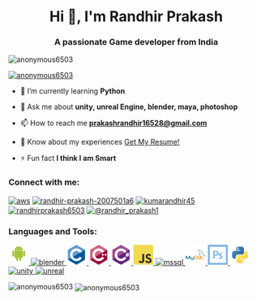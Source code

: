 <h1 align="center">Hi 👋, I'm Randhir Prakash</h1>
<h3 align="center">A passionate Game developer from India</h3>

<p align="left"> <img src="https://komarev.com/ghpvc/?username=anonymous6503&label=Profile%20views&color=0e75b6&style=flat" alt="anonymous6503" /> </p>

<p align="left"> <a href="https://github.com/ryo-ma/github-profile-trophy"><img src="https://github-profile-trophy.vercel.app/?username=anonymous6503" alt="anonymous6503" /></a> </p>

- 🌱 I’m currently learning **Python**

- 💬 Ask me about **unity, unreal Engine, blender, maya, photoshop**

- 📫 How to reach me **prakashrandhir16528@gmail.com**

- 📄 Know about my experiences [Get My Resume!](https://drive.google.com/file/d/1d4UsIvf7A5AiFFmGbDinwbv26h4nViil/view?usp=sharing)

- ⚡ Fun fact **I think I am Smart**

<h3 align="left">Connect with me:</h3>
<p align="left">
<a href="https://dev.to/aws" target="blank"><img align="center" src="https://cdn.jsdelivr.net/npm/simple-icons@3.0.1/icons/dev-dot-to.svg" alt="aws" height="30" width="40" /></a>
<a href="https://linkedin.com/in/randhir-prakash-2007501a6" target="blank"><img align="center" src="https://raw.githubusercontent.com/rahuldkjain/github-profile-readme-generator/master/src/images/icons/Social/linked-in-alt.svg" alt="randhir-prakash-2007501a6" height="30" width="40" /></a>
<a href="https://instagram.com/kumarandhir45" target="blank"><img align="center" src="https://raw.githubusercontent.com/rahuldkjain/github-profile-readme-generator/master/src/images/icons/Social/instagram.svg" alt="kumarandhir45" height="30" width="40" /></a>
<a href="https://www.behance.net/randhirprakash6503" target="blank"><img align="center" src="https://raw.githubusercontent.com/rahuldkjain/github-profile-readme-generator/master/src/images/icons/Social/behance.svg" alt="randhirprakash6503" height="30" width="40" /></a>
<a href="https://www.hackerrank.com/randhir_prakash1" target="blank"><img align="center" src="https://raw.githubusercontent.com/rahuldkjain/github-profile-readme-generator/master/src/images/icons/Social/hackerrank.svg" alt="@randhir_prakash1" height="30" width="40" /></a>
</p>

<h3 align="left">Languages and Tools:</h3>
<p align="left"> <a href="https://developer.android.com" target="_blank"> <img src="https://raw.githubusercontent.com/devicons/devicon/master/icons/android/android-original-wordmark.svg" alt="android" width="40" height="40"/> </a> <a href="https://www.blender.org/" target="_blank"> <img src="https://download.blender.org/branding/community/blender_community_badge_white.svg" alt="blender" width="40" height="40"/> </a> <a href="https://www.cprogramming.com/" target="_blank"> <img src="https://raw.githubusercontent.com/devicons/devicon/master/icons/c/c-original.svg" alt="c" width="40" height="40"/> </a> <a href="https://www.w3schools.com/cpp/" target="_blank"> <img src="https://raw.githubusercontent.com/devicons/devicon/master/icons/cplusplus/cplusplus-original.svg" alt="cplusplus" width="40" height="40"/> </a> <a href="https://www.w3schools.com/cs/" target="_blank"> <img src="https://raw.githubusercontent.com/devicons/devicon/master/icons/csharp/csharp-original.svg" alt="csharp" width="40" height="40"/> </a> <a href="https://developer.mozilla.org/en-US/docs/Web/JavaScript" target="_blank"> <img src="https://raw.githubusercontent.com/devicons/devicon/master/icons/javascript/javascript-original.svg" alt="javascript" width="40" height="40"/> </a> <a href="https://www.microsoft.com/en-us/sql-server" target="_blank"> <img src="https://www.svgrepo.com/show/303229/microsoft-sql-server-logo.svg" alt="mssql" width="40" height="40"/> </a> <a href="https://www.mysql.com/" target="_blank"> <img src="https://raw.githubusercontent.com/devicons/devicon/master/icons/mysql/mysql-original-wordmark.svg" alt="mysql" width="40" height="40"/> </a> <a href="https://www.photoshop.com/en" target="_blank"> <img src="https://raw.githubusercontent.com/devicons/devicon/master/icons/photoshop/photoshop-line.svg" alt="photoshop" width="40" height="40"/> </a> <a href="https://www.python.org" target="_blank"> <img src="https://raw.githubusercontent.com/devicons/devicon/master/icons/python/python-original.svg" alt="python" width="40" height="40"/> </a> <a href="https://unity.com/" target="_blank"> <img src="https://www.vectorlogo.zone/logos/unity3d/unity3d-icon.svg" alt="unity" width="40" height="40"/> </a> <a href="https://unrealengine.com/" target="_blank"> <img src="https://raw.githubusercontent.com/kenangundogan/fontisto/036b7eca71aab1bef8e6a0518f7329f13ed62f6b/icons/svg/brand/unreal-engine.svg" alt="unreal" width="40" height="40"/> </a> </p>

<p><img align="left" src="https://github-readme-stats.vercel.app/api/top-langs?username=anonymous6503&show_icons=true&locale=en&layout=compact" alt="anonymous6503" /></p>

<p>&nbsp;<img align="center" src="https://github-readme-stats.vercel.app/api?username=anonymous6503&show_icons=true&locale=en" alt="anonymous6503" /></p>
